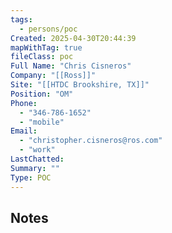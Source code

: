 ```yaml
---
tags:
  - persons/poc
Created: 2025-04-30T20:44:39
mapWithTag: true
fileClass: poc
Full Name: "Chris Cisneros"
Company: "[[Ross]]"
Site: "[[HTDC Brookshire, TX]]"
Position: "OM"
Phone:
  - "346-786-1652"
  - "mobile"
Email:
  - "christopher.cisneros@ros.com"
  - "work"
LastChatted: 
Summary: ""
Type: POC
---
```

## Notes